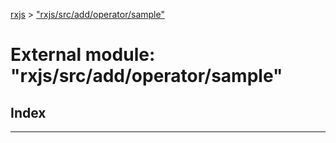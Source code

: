 [rxjs](../README.md) > ["rxjs/src/add/operator/sample"](../modules/_rxjs_src_add_operator_sample_.md)

# External module: "rxjs/src/add/operator/sample"

## Index

---

